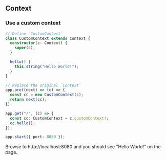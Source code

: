 ## Context

### Use a custom context

```ts
// Define `CustomContext`
class CustomContext extends Context {
  constructor(c: Context) {
    super(c);
  }

  hello() {
    this.string("Hello World!");
  }
}

// Replace the original `Context`
app.pre((next) => (c) => {
  const cc = new CustomContext(c);
  return next(cc);
});

app.get("/", (c) => {
  const cc: CustomContext = c.customContext!;
  cc.hello();
});

app.start({ port: 8080 });
```

Browse to http://localhost:8080 and you should see "Hello World!" on the page.
